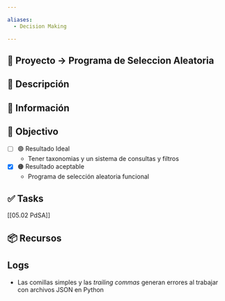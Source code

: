 ```yaml
---

aliases:
  - Decision Making

---
```


## 🚀 Proyecto -> Programa de Seleccion Aleatoria



## 🧾 Descripción



## 📢 Información



## 🎯 Objectivo

- [ ] 🟢 Resultado Ideal
	- Tener taxonomias y un sistema de consultas y filtros
- [x] 🟠 Resultado aceptable
	- Programa de selección aleatoria funcional


## ✅ Tasks
[[05.02 PdSA]]

## 📦 Recursos



## Logs
- Las comillas simples y las *trailing commas* generan errores al trabajar con archivos JSON en Python